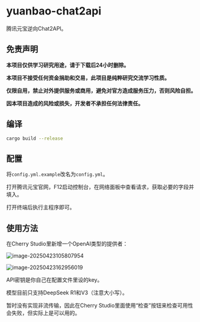 # yuanbao-chat2api

腾讯元宝逆向Chat2API。

## 免责声明

**本项目仅供学习研究用途，请于下载后24小时删除。**

**本项目不接受任何资金捐助和交易，此项目是纯粹研究交流学习性质。**

**仅限自用，禁止对外提供服务或商用，避免对官方造成服务压力，否则风险自担。**

**因本项目造成的风险或损失，开发者不承担任何法律责任。**

## 编译

```bash
cargo build --release
```

## 配置

将`config.yml.example`改名为`config.yml`。

打开腾讯元宝官网，F12启动控制台，在网络面板中查看请求，获取必要的字段并填入。

打开终端后执行主程序即可。

## 使用方法

在Cherry Studio里新增一个OpenAI类型的提供者：

![image-20250423105807954](https://public.ptree.top/picgo/2025/04/1745377090.png)

![image-20250423162956019](https://public.ptree.top/picgo/2025/04/1745396996.png)

API密钥是你自己在配置文件里设的key。

模型目前只支持DeepSeek R1和V3（注意大小写）。

暂时没有实现非流传输，因此在Cherry Studio里面使用“检查”按钮来检查可用性会失败，但实际上是可以用的。